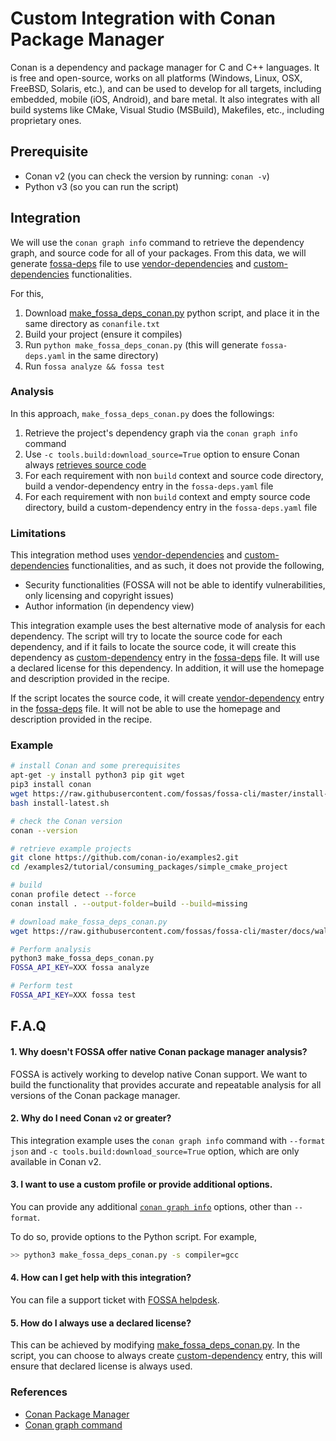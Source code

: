 # Custom Integration with Conan Package Manager

Conan is a dependency and package manager for C and C++ languages. It is free and open-source, works on all 
platforms (Windows, Linux, OSX, FreeBSD, Solaris, etc.), and can be used to develop for all targets, including 
embedded, mobile (iOS, Android), and bare metal. It also integrates with all build systems like CMake, 
Visual Studio (MSBuild), Makefiles, etc., including proprietary ones.

## Prerequisite

- Conan v2 (you can check the version by running: `conan -v`)
- Python v3 (so you can run the script)

## Integration

We will use the `conan graph info` command to retrieve the dependency graph, and 
source code for all of your packages. From this data, we will generate
[fossa-deps](./../references/files/fossa-deps.md) file to use 
[vendor-dependencies](./../features/vendored-dependencies.md) and [custom-dependencies](../features/manual-dependencies.md)
functionalities.

For this,
1. Download [make_fossa_deps_conan.py](./make_fossa_deps_conan.py) python script, and place it in the same directory as `conanfile.txt`
2. Build your project (ensure it compiles)
3. Run `python make_fossa_deps_conan.py` (this will generate `fossa-deps.yaml` in the same directory)
4. Run `fossa analyze && fossa test`

### Analysis

In this approach, `make_fossa_deps_conan.py` does the followings:

1. Retrieve the project's dependency graph via the `conan graph info` command
2. Use `-c tools.build:download_source=True` option to ensure Conan always [retrieves source code](https://docs.conan.io/2.0/reference/conanfile/methods/source.html#forced-retrieval-of-sources)
3. For each requirement with non `build` context and source code directory, build a vendor-dependency entry in the `fossa-deps.yaml` file
4. For each requirement with non `build` context and empty source code directory, build a custom-dependency entry in the `fossa-deps.yaml` file

### Limitations

This integration method uses [vendor-dependencies](./../features/vendored-dependencies.md) and [custom-dependencies](../features/manual-dependencies.md)
functionalities, and as such, it does not provide the following,

- Security functionalities (FOSSA will not be able to identify vulnerabilities, only licensing and copyright issues)
- Author information (in dependency view)

This integration example uses the best alternative mode of analysis for each dependency. The script will try to
locate the source code for each dependency, and if it fails to locate the source code, it will create this dependency
as [custom-dependency](../features/manual-dependencies.md) entry in the [fossa-deps](./../references/files/fossa-deps.md) file.
It will use a declared license for this dependency. In addition, it will use the homepage and description provided in the recipe.

If the script locates the source code, it will create [vendor-dependency](./../features/vendored-dependencies.md) entry in
the [fossa-deps](./../references/files/fossa-deps.md) file. It will not be able to use the homepage and description provided in the
recipe.

### Example

```bash
# install Conan and some prerequisites
apt-get -y install python3 pip git wget
pip3 install conan
wget https://raw.githubusercontent.com/fossas/fossa-cli/master/install-latest.sh
bash install-latest.sh

# check the Conan version
conan --version

# retrieve example projects
git clone https://github.com/conan-io/examples2.git
cd /examples2/tutorial/consuming_packages/simple_cmake_project

# build
conan profile detect --force
conan install . --output-folder=build --build=missing

# download make_fossa_deps_conan.py
wget https://raw.githubusercontent.com/fossas/fossa-cli/master/docs/walkthroughs/make_fossa_deps_conan.py

# Perform analysis
python3 make_fossa_deps_conan.py
FOSSA_API_KEY=XXX fossa analyze

# Perform test
FOSSA_API_KEY=XXX fossa test
```

## F.A.Q

#### 1. Why doesn't FOSSA offer native Conan package manager analysis?

FOSSA is actively working to develop native Conan support. We want to build the functionality that
provides accurate and repeatable analysis for all versions of the Conan package manager.

#### 2. Why do I need Conan `v2` or greater?

This integration example uses the `conan graph info` command with `--format json` and
`-c tools.build:download_source=True` option, which are only available in Conan v2.

#### 3. I want to use a custom profile or provide additional options. 

You can provide any additional [`conan graph info`](https://docs.conan.io/2.0/reference/commands/graph/info.html) options, 
other than `--format`. 

To do so, provide options to the Python script. For example, 

```bash
>> python3 make_fossa_deps_conan.py -s compiler=gcc
```

#### 4. How can I get help with this integration?

You can file a support ticket with [FOSSA helpdesk](https://support.fossa.com/hc/en-us).

#### 5. How do I always use a declared license?

This can be achieved by modifying [make_fossa_deps_conan.py](./make_fossa_deps_conan.py). In the script,
you can choose to always create [custom-dependency](../features/manual-dependencies.md) entry, this will ensure
that declared license is always used.

### References

- [Conan Package Manager](https://docs.conan.io)
- [Conan graph command](https://docs.conan.io/2.0/reference/commands/graph/info.html)

